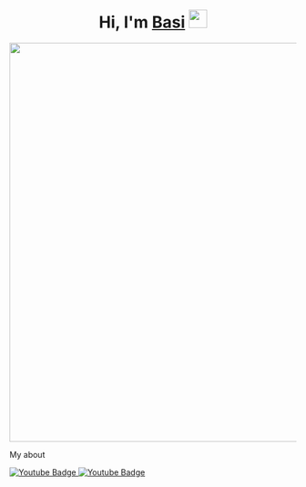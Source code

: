 <h1 align="center">Hi, I'm <a href="https://github.com/DevBasi" target="_blank">Basi</a> 
<img src="https://github.com/blackcater/blackcater/raw/main/images/Hi.gif" height="32"/></h1>

<div id="header" align="center">
  <img src="https://i.pinimg.com/736x/58/fb/fa/58fbfa767d19f19b7bf46aaf90d7b140.jpg" width="700"/>
</div>

My about

  <a href="your-telegram-URL">
    <img src="https://img.shields.io/badge/Telegram-2CA5E0?logo=telegram&logoColor=white" alt="Youtube Badge"/>
  </a>

  <a href="your-telegram-URL">
    <img src="https://img.shields.io/badge/Discord-%235865F2.svg" alt="Youtube Badge"/>
  </a>
  
